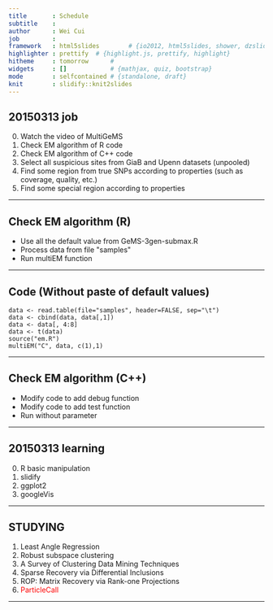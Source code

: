 ```yaml
---
title       : Schedule
subtitle    : 
author      : Wei Cui
job         : 
framework   : html5slides        # {io2012, html5slides, shower, dzslides, ...}
highlighter : prettify  # {highlight.js, prettify, highlight}
hitheme     : tomorrow      # 
widgets     : []            # {mathjax, quiz, bootstrap}
mode        : selfcontained # {standalone, draft}
knit        : slidify::knit2slides
---
```


## 20150313 job

0. Watch the video of MultiGeMS
1. Check EM algorithm of R code
2. Check EM algorithm of C++ code
3. Select all suspicious sites from GiaB and Upenn datasets (unpooled)
4. Find some region from true SNPs according to properties (such as coverage, quality, etc.)
5. Find some special region according to properties

---

## Check EM algorithm (R)

- Use all the default value from GeMS-3gen-submax.R
- Process data from file "samples"
- Run multiEM function

---

## Code (Without paste of default values)

```
data <- read.table(file="samples", header=FALSE, sep="\t")
data <- cbind(data, data[,1])
data <- data[, 4:8]
data <- t(data)
source("em.R")
multiEM("C", data, c(1),1)
```

---

## Check EM algorithm (C++)

- Modify code to add debug function
- Modify code to add test function
- Run without parameter

---

## 20150313 learning

0. R basic manipulation
1. slidify
2. ggplot2
3. googleVis

---

## STUDYING

1. Least Angle Regression
2. Robust subspace clustering
3. A Survey of Clustering Data Mining Techniques
4. Sparse Recovery via Differential Inclusions
5. ROP: Matrix Recovery via Rank-one Projections
6. <font color='red'>ParticleCall</font>

---
